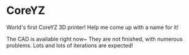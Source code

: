 # CoreYZ
World's first CoreYZ 3D printer! 
Help me come up with a name for it!

The CAD is available right now~
They are not finished, with numerous problems. Lots and lots of iterations are expected!
